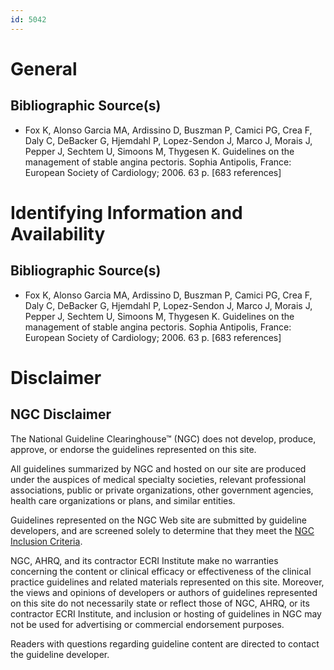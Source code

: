 ```yaml
---
id: 5042
---
```


# General

## Bibliographic Source(s)

- Fox K, Alonso Garcia MA, Ardissino D, Buszman P, Camici PG, Crea F, Daly C, DeBacker G, Hjemdahl P, Lopez-Sendon J, Marco J, Morais J, Pepper J, Sechtem U, Simoons M, Thygesen K. Guidelines on the management of stable angina pectoris. Sophia Antipolis, France: European Society of Cardiology; 2006. 63 p. [683 references]

# Identifying Information and Availability

## Bibliographic Source(s)

- Fox K, Alonso Garcia MA, Ardissino D, Buszman P, Camici PG, Crea F, Daly C, DeBacker G, Hjemdahl P, Lopez-Sendon J, Marco J, Morais J, Pepper J, Sechtem U, Simoons M, Thygesen K. Guidelines on the management of stable angina pectoris. Sophia Antipolis, France: European Society of Cardiology; 2006. 63 p. [683 references]

# Disclaimer

## NGC Disclaimer

The National Guideline Clearinghouse™ (NGC) does not develop, produce, approve, or endorse the guidelines represented on this site.

All guidelines summarized by NGC and hosted on our site are produced under the auspices of medical specialty societies, relevant professional associations, public or private organizations, other government agencies, health care organizations or plans, and similar entities.

Guidelines represented on the NGC Web site are submitted by guideline developers, and are screened solely to determine that they meet the [NGC Inclusion Criteria](/help-and-about/summaries/inclusion-criteria).

NGC, AHRQ, and its contractor ECRI Institute make no warranties concerning the content or clinical efficacy or effectiveness of the clinical practice guidelines and related materials represented on this site. Moreover, the views and opinions of developers or authors of guidelines represented on this site do not necessarily state or reflect those of NGC, AHRQ, or its contractor ECRI Institute, and inclusion or hosting of guidelines in NGC may not be used for advertising or commercial endorsement purposes.

Readers with questions regarding guideline content are directed to contact the guideline developer.

